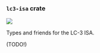 ### `lc3-isa` crate

[![](https://github.com/ut-utp/prototype/workflows/isa/badge.svg)](https://github.com/ut-utp/prototype/actions?query=workflow%3Aisa)

Types and friends for the LC-3 ISA.

(TODO!)
